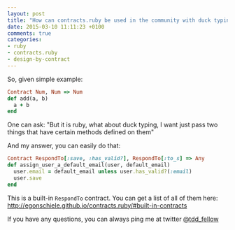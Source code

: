 ```yaml
---
layout: post
title: "How can contracts.ruby be used in the community with duck typing culture?"
date: 2015-03-10 11:11:23 +0100
comments: true
categories:
- ruby
- contracts.ruby
- design-by-contract
---
```


So, given simple example:

```ruby
Contract Num, Num => Num
def add(a, b)
  a + b
end
```

One can ask: "But it is ruby, what about duck typing, I want just pass two things that have certain methods defined on them"

And my answer, you can easily do that:

```ruby
Contract RespondTo[:save, :has_valid?], RespondTo[:to_s] => Any
def assign_user_a_default_email(user, default_email)
  user.email = default_email unless user.has_valid?(:email)
  user.save
end
```

This is a built-in `RespondTo` contract. You can get a list of all of them here: http://egonschiele.github.io/contracts.ruby/#built-in-contracts

If you have any questions, you can always ping me at twitter [@tdd_fellow](https://twitter.com/tdd_fellow)
